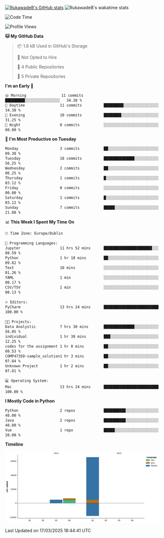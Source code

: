 
[![RukawadeB's GitHub stats](https://github-readme-stats.vercel.app/api?username=RukawadeB&hide=prs&show_icons=true&theme=omni)](https://github.com/anuraghazra/github-readme-stats)
![RukawadeB's wakatime stats](https://github-readme-stats.vercel.app/api/wakatime?username=RukawadeB)

<!--START_SECTION:waka-->
![Code Time](http://img.shields.io/badge/Code%20Time-351%20hrs%2034%20mins-blue)

![Profile Views](http://img.shields.io/badge/Profile%20Views-2-blue)

**🐱 My GitHub Data** 

> 📦 1.8 kB Used in GitHub's Storage 
 > 
> 🚫 Not Opted to Hire
 > 
> 📜 4 Public Repositories 
 > 
> 🔑 5 Private Repositories 
 > 
**I'm an Early 🐤** 

```text
🌞 Morning                11 commits          █████████░░░░░░░░░░░░░░░░   34.38 % 
🌆 Daytime                11 commits          █████████░░░░░░░░░░░░░░░░   34.38 % 
🌃 Evening                10 commits          ████████░░░░░░░░░░░░░░░░░   31.25 % 
🌙 Night                  0 commits           ░░░░░░░░░░░░░░░░░░░░░░░░░   00.00 % 
```
📅 **I'm Most Productive on Tuesday** 

```text
Monday                   3 commits           ██░░░░░░░░░░░░░░░░░░░░░░░   09.38 % 
Tuesday                  18 commits          ██████████████░░░░░░░░░░░   56.25 % 
Wednesday                2 commits           ██░░░░░░░░░░░░░░░░░░░░░░░   06.25 % 
Thursday                 1 commits           █░░░░░░░░░░░░░░░░░░░░░░░░   03.12 % 
Friday                   0 commits           ░░░░░░░░░░░░░░░░░░░░░░░░░   00.00 % 
Saturday                 1 commits           █░░░░░░░░░░░░░░░░░░░░░░░░   03.12 % 
Sunday                   7 commits           █████░░░░░░░░░░░░░░░░░░░░   21.88 % 
```


📊 **This Week I Spent My Time On** 

```text
🕑︎ Time Zone: Europe/Dublin

💬 Programming Languages: 
Jupyter                  11 hrs 52 mins      ██████████████████████░░░   88.59 % 
Python                   1 hr 18 mins        ██░░░░░░░░░░░░░░░░░░░░░░░   09.82 % 
Text                     10 mins             ░░░░░░░░░░░░░░░░░░░░░░░░░   01.26 % 
YAML                     1 min               ░░░░░░░░░░░░░░░░░░░░░░░░░   00.17 % 
CSV/TSV                  1 min               ░░░░░░░░░░░░░░░░░░░░░░░░░   00.13 % 

🔥 Editors: 
PyCharm                  13 hrs 24 mins      █████████████████████████   100.00 % 

🐱‍💻 Projects: 
Data Analystic           7 hrs 30 mins       ██████████████░░░░░░░░░░░   56.05 % 
individual               1 hr 38 mins        ███░░░░░░░░░░░░░░░░░░░░░░   12.25 % 
codes for the assignment 1 hr 8 mins         ██░░░░░░░░░░░░░░░░░░░░░░░   08.53 % 
COMP47350-sample_solution1 hr 3 mins         ██░░░░░░░░░░░░░░░░░░░░░░░   07.84 % 
Unknown Project          1 hr 2 mins         ██░░░░░░░░░░░░░░░░░░░░░░░   07.81 % 

💻 Operating System: 
Mac                      13 hrs 24 mins      █████████████████████████   100.00 % 
```

**I Mostly Code in Python** 

```text
Python                   2 repos             ██████████░░░░░░░░░░░░░░░   40.00 % 
Java                     2 repos             ██████████░░░░░░░░░░░░░░░   40.00 % 
Vue                      1 repo              █████░░░░░░░░░░░░░░░░░░░░   20.00 % 
```



**Timeline**

![Lines of Code chart](https://raw.githubusercontent.com/RukawadeB/RukawadeB/main/assets/bar_graph.png)


 Last Updated on 17/03/2025 18:44:41 UTC
<!--END_SECTION:waka-->



